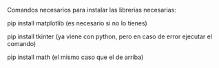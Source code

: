 Comandos necesarios para instalar las librerias necesarias:




pip install matplotlib (es necesario si no lo tienes)

pip install tkinter (ya viene con python, pero en caso de error ejecutar el comando)




pip install math (el mismo caso que el de arriba)
